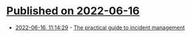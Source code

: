 # [Published on 2022-06-16](index.md)

* [2022-06-16, 11:14:29](https://news.ycombinator.com/item?id=31764680) - [The practical guide to incident management](https://incident.io/guide/)
